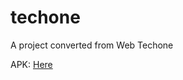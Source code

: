 # techone

A project converted from Web Techone

APK: <a href="https://drive.google.com/file/d/1mqa65GcSRzYwsX_zYOpUxVsXcC-6mHTB/view?usp=sharing">Here</a>